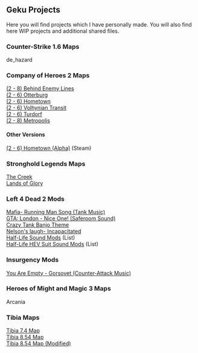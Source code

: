 ## Geku Projects

Here you will find projects which I have personally made. You will also find here WIP projects and additional shared files.
### Counter-Strike 1.6 Maps

de_hazard

### Company of Heroes 2 Maps

[(2 - 8) Behind Enemy Lines](https://gekusite.github.io/COH2001/)<br/>
[(2 - 6) Otterburg](https://gekusite.github.io/COH2002/)<br/>
[(2 - 6) Hometown](https://gekusite.github.io/COH2003/)<br/>
[(2 - 6) Volhynian Transit](https://gekusite.github.io/COH2004/)<br/>
[(2 - 6) Turdorf](https://gekusite.github.io/COH2005/)<br/>
[(2 - 8) Metropolis](https://gekusite.github.io/COH2006/)<br/>

#### Other Versions

[(2 - 6) Hometown (Alpha)](https://steamcommunity.com/sharedfiles/filedetails/?id=761043435/) (Steam) <br/>

### Stronghold Legends Maps

[The Creek](https://gekusite.github.io/SHL001/)<br/>
[Lands of Glory](https://gekusite.github.io/SHL002/)<br/>

### Left 4 Dead 2 Mods

[Mafia- Running Man Song (Tank Music)](https://gekusite.github.io/L4D2001/)<br/>
[GTA: London - Nice One! (Saferoom Sound)](https://gekusite.github.io/L4D2002/)<br/>
[Crazy Tank Banjo Theme](https://gekusite.github.io/L4D2003/)<br/>
[Nelson's laugh- Incapacitated](https://gekusite.github.io/L4D2004/)<br/>
[Half-Life Sound Mods](https://gekusite.github.io/L4D2L001/) (List)<br/>
[Half-Life HEV Suit Sound Mods](https://gekusite.github.io/L4D2L002/) (List)<br/>

### Insurgency Mods

[You Are Empty - Gorsovet (Counter-Attack Music)](https://gekusite.github.io/INSR001/)<br/>

### Heroes of Might and Magic 3 Maps

Arcania

### Tibia Maps

[Tibia 7.4 Map](https://gekusite.github.io/TB001/)<br/>
[Tibia 8.54 Map](https://gekusite.github.io/TB002/)<br/>
[Tibia 8.54 Map (Modified)](https://gekusite.github.io/TB003/)<br/>

